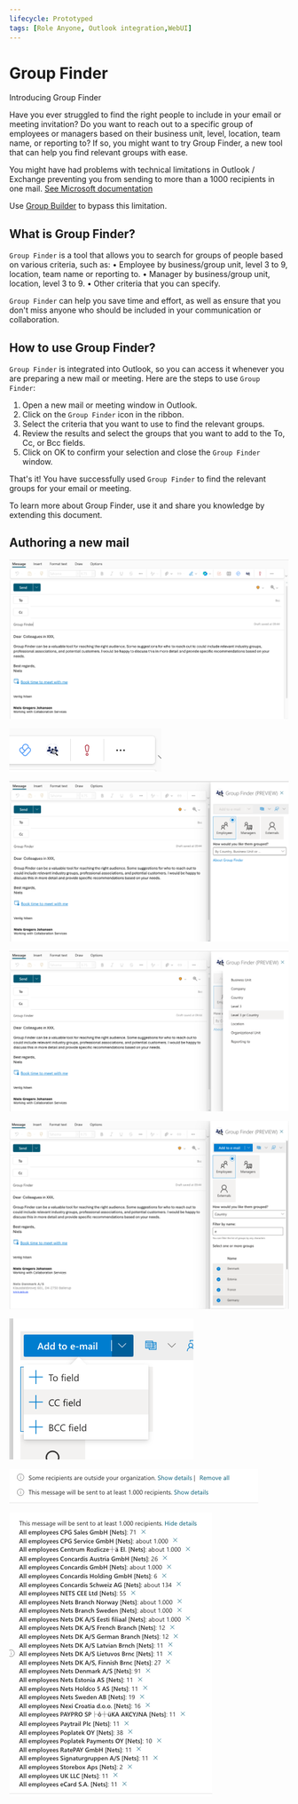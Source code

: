 ```yaml
---
lifecycle: Prototyped
tags: [Role Anyone, Outlook integration,WebUI]
---
```

# Group Finder

Introducing Group Finder

Have you ever struggled to find the right people to include in your email or meeting invitation? Do you want to reach out to a specific group of employees or managers based on their business unit, level, location, team name, or reporting to? If so, you might want to try Group Finder, a new tool that can help you find relevant groups with ease.

You might have had problems with technical limitations in Outlook / Exchange preventing you from sending to more than a 1000 recipients in one mail. [See Microsoft documentation](https://learn.microsoft.com/en-us/office365/servicedescriptions/exchange-online-service-description/exchange-online-limits#receiving-and-sending-limits)

Use [Group Builder](../groupbuilder/) to bypass this limitation.

## What is Group Finder?

`Group Finder` is a tool that allows you to search for groups of people based on various criteria, such as:
•	Employee by business/group unit, level 3 to 9, location, team name or reporting to.
•	Manager by business/group unit, location, level 3 to 9.
•	Other criteria that you can specify.

`Group Finder` can help you save time and effort, as well as ensure that you don't miss anyone who should be included in your communication or collaboration.


## How to use Group Finder?

`Group Finder` is integrated into Outlook, so you can access it whenever you are preparing a new mail or meeting. Here are the steps to use `Group Finder`:
1.	Open a new mail or meeting window in Outlook.
2.	Click on the `Group Finder` icon in the ribbon.
3.	Select the criteria that you want to use to find the relevant groups.
4.	Review the results and select the groups that you want to add to the To, Cc, or Bcc fields.
5.	Click on OK to confirm your selection and close the `Group Finder` window.

That's it! You have successfully used `Group Finder` to find the relevant groups for your email or meeting. 

To learn more about Group Finder, use it and share you knowledge by extending this document.


## Authoring a new mail

![](2023-11-01-09-46-07.png)

![](2023-11-01-09-46-37.png)

![](2023-11-01-09-47-08.png)

![](2023-11-01-09-47-35.png)

![](2023-11-01-09-48-33.png)

![](2023-11-01-09-49-34.png)

![](2023-11-01-09-58-30.png)

![](2023-11-01-09-59-20.png)